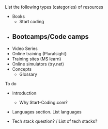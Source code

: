 List the following types (categories) of resources 

- Books
    - Start coding
- Bootcamps/Code camps
    - 
- Video Series
- Online training (Pluralsight)
- Training sites (MS learn)
- Online simulators (try.net)
- Concepts
    - Glossary


To do
- Introduction
    - Why Start-Coding.com?


- Languages section. List languages


- Tech stack question? / List of tech stacks?


